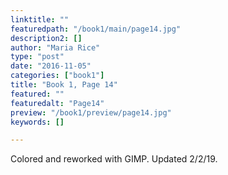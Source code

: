 ```yaml
---
linktitle: ""
featuredpath: "/book1/main/page14.jpg"
description2: []
author: "Maria Rice"
type: "post"
date: "2016-11-05"
categories: ["book1"]
title: "Book 1, Page 14"
featured: ""
featuredalt: "Page14"
preview: "/book1/preview/page14.jpg"
keywords: []

---
```


Colored and reworked with GIMP. Updated 2/2/19. 


